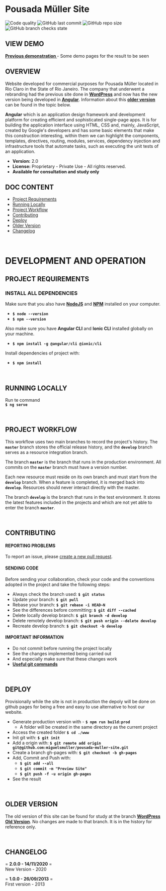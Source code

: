 # **Pousada Müller Site**
![Code quality](https://img.shields.io/scrutinizer/quality/g/miguelsmuller/pousada-muller-site/master?style=flat-square)
![GitHub last commit](https://img.shields.io/github/last-commit/miguelsmuller/pousada-muller-site?style=flat-square)
![GitHub repo size](https://img.shields.io/github/repo-size/miguelsmuller/pousada-muller-site?style=flat-square)
![GitHub branch checks state](https://img.shields.io/github/checks-status/miguelsmuller/pousada-muller-site/master?style=flat-square)

## **VIEW DEMO**
**[Previous demonstration ](https://miguelsmuller.github.io/pousada-muller-site/)**- Some demo pages for the result to be seen

## **OVERVIEW**
Website developed for commercial purposes for Pousada Müller located in Rio Claro in the State of Rio Janeiro. The company that underwent a rebranding had the previous site done in [**WordPress**](https://wordpress.org/) and now has the new version being developed in **[Angular](https://angular.io/)**. Information about this [**older version**](#older-version) can be found in the topic below. 

**Angular** which is an application design framework and development platform for creating efficient and sophisticated single-page apps. It is for building the application interface using HTML, CSS and, mainly, JavaScript, created by Google's developers and has some basic elements that make this construction interesting, within them we can highlight the components, templates, directives, routing, modules, services, dependency injection and infrastructure tools that automate tasks, such as executing the unit tests of an application. 

- **Version:** 2.0 
- **License:** Proprietary - Private Use - All rights reserved. 
- **Available for consultation and study only**

## **DOC CONTENT** 
* [Project Requirements](#project-requirements)
* [Running Locally](#running-locally)
* [Project Workflow](#project-workflow)   
* [Contributing](#contributing)
* [Deploy](#deploy)  
* [Older Version](#older-version)  
* [Changelog](#changelog)  

<br>

# **DEVELOPMENT AND OPERATION**  
## **PROJECT REQUIREMENTS**  
### **INSTALL ALL DEPENDENCIES**
Make sure that you also have **[NodeJS](https://nodejs.org/)** and **[NPM](https://www.npmjs.com/)** installed on your computer.
- **`$ node --version`** 
- **`$ npm --version`** 

Also make sure you have **Angular CLI** and **Ionic CLI** installed globally on your machine.  
- **`$ npm install -g @angular/cli @ionic/cli`**  

Install dependencies of project with:  
- **`$ npm install`**

<br>

## **RUNNING LOCALLY**  
Run te command  
**`$ ng serve`**

<br>

## **PROJECT WORKFLOW**  
This workflow uses two main branches to record the project's history. The **`master`** branch stores the official release history, and the **`develop`** branch serves as a resource integration branch.

The branch **`master`** is the branch that runs in the production environment. All commits on the **`master`** branch must have a version number.

Each new resource must reside on its own branch and must start from the **`develop`** branch. When a feature is completed, it is merged back into **`develop`**. Resources should never interact directly with the master.

The branch **`develop`** is the branch that runs in the test environment. It stores the latest features included in the projects and which are not yet able to enter the branch **`master`**. 

<br>

## **CONTRIBUTING**  
#### **REPORTING PROBLEMS**  
To report an issue, please [create a new pull request](https://github.com/miguelsmuller/pousada-muller-site/pulls).  

#### **SENDING CODE**  
Before sending your collaboration, check your code and the conventions adopted in the project and take the following steps:

- Always check the branch used: **`$ git status`**
- Update your branch: **`$ git pull`**
- Rebase your branch: **`$ git rebase -i HEAD~N`**
- See the differences before committing: **`$ git diff --cached`**
- Delete locally develop branch: **`$ git branch -d develop`**
- Delete remotely develop branch: **`$ git push origin --delete develop`**
- Recreate develop branch: **`$ git checkout -b develop`**

#### **IMPORTANT INFORMATION**  
- Do not commit before running the project locally
- See the changes implemented being carried out
- And especially make sure that these changes work
- **[Useful git commands](https://gist.github.com/leocomelli/2545add34e4fec21ec16)** 

<br>

## **DEPLOY**  
Provisionally while the site is not in production the depoly will be done on github pages for being a free and easy to use alternative to host our website.
- Generate production version with -  **`$ npm run build:prod`**
  - A folder will be created in the same directory as the current project 
- Access the created folder **`$ cd ./www`**
- Init git with: **`$ git init`**
- Add a origin with: **`$ git remote add origin git@github.com:miguelsmuller/pousada-muller-site.git`**
- Create a branch gh-pages with: **`$ git checkout -b gh-pages`**
- Add, Commit and Push with:
  - **`$ git add --all`**
  - **`$ git commit -m "Preview Site"`**
  - **`$ git push -f -u origin gh-pages`**
- See the result

<br>

##  **OLDER VERSION**  
The old version of this site can be found for study at the branch **[WordPress Old Version](https://github.com/miguelsmuller/pousada-muller-site/tree/wordpress-old-version)**. No changes are made to that branch. It is in the history for reference only. 

<br>

## **CHANGELOG**  
= **2.0.0 - 14/11/2020** =  
New Version - 2020

= **1.0.0 - 26/09/2013** =  
First version - 2013
